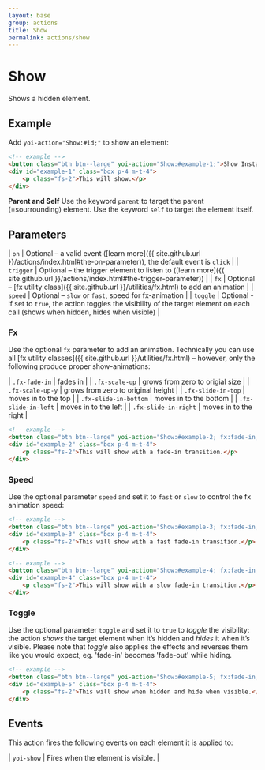 ```yaml
---
layout: base
group: actions
title: Show
permalink: actions/show
---
```


# Show

<p class="intro">Shows a hidden element.</p>

## Example

Add `yoi-action="Show:#id;"` to show an element:

```html
<!-- example -->
<button class="btn btn--large" yoi-action="Show:#example-1;">Show Instantly</button>
<div id="example-1" class="box p-4 m-t-4">
    <p class="fs-2">This will show.</p>
</div>
```

<p class="hint hint--primary"><b>Parent and Self</b> Use the keyword <code>parent</code> to target the parent (=sourrounding) element. Use the keyword <code>self</code> to target the element itself.</p>

## Parameters

| `on`      | Optional – a valid event ([learn more]({{ site.github.url }}/actions/index.html#the-on-parameter)), the default event is `click`          |
| `trigger` | Optional – the trigger element to listen to ([learn more]({{ site.github.url }}/actions/index.html#the-trigger-parameter))                |
| `fx`      | Optional – [fx utility class]({{ site.github.url }}/utilities/fx.html) to add an animation                                                |
| `speed`   | Optional – `slow` or `fast`, speed for fx-animation                                                                                       |
| `toggle`  | Optional - if set to `true`, the action toggles the visibility of the target element on each call (shows when hidden, hides when visible) |

### Fx

Use the optional `fx` parameter to add an animation. Technically you can use all [fx utility classes]({{ site.github.url }}/utilities/fx.html) – however, only the following produce proper show-animations:

| `.fx-fade-in`         | fades in                           |
| `.fx-scale-up`        | grows from zero to origial size    |
| `.fx-scale-up-y`      | grows from zero to original height |
| `.fx-slide-in-top`    | moves in to the top                |
| `.fx-slide-in-bottom` | moves in to the bottom             |
| `.fx-slide-in-left`   | moves in to the left               |
| `.fx-slide-in-right`  | moves in to the right              |

```html
<!-- example -->
<button class="btn btn--large" yoi-action="Show:#example-2; fx:fade-in;">Show with Fx</button>
<div id="example-2" class="box p-4 m-t-4">
    <p class="fs-2">This will show with a fade-in transition.</p>
</div>
```

### Speed

Use the optional parameter `speed` and set it to `fast` or `slow` to control the fx animation speed:

```html
<!-- example -->
<button class="btn btn--large" yoi-action="Show:#example-3; fx:fade-in; speed:fast;">Show Fast</button>
<div id="example-3" class="box p-4 m-t-4">
    <p class="fs-2">This will show with a fast fade-in transition.</p>
</div>
```

```html
<!-- example -->
<button class="btn btn--large" yoi-action="Show:#example-4; fx:fade-in; speed:slow;">Show Slowly</button>
<div id="example-4" class="box p-4 m-t-4">
    <p class="fs-2">This will show with a slow fade-in transition.</p>
</div>
```

### Toggle

Use the optional parameter `toggle` and set it to `true` to *toggle* the visibility: the action *shows* the target element when it’s hidden and *hides* it when it’s visible. Please note that *toggle* also applies the effects and reverses them like you would expect, eg. 'fade-in' becomes 'fade-out' while hiding.

```html
<!-- example -->
<button class="btn btn--large" yoi-action="Show:#example-5; fx:fade-in; speed:slow; toggle:true;">Show/Toggle</button>
<div id="example-5" class="box p-4 m-t-4">
    <p class="fs-2">This will show when hidden and hide when visible.</p>
</div>
```

## Events

This action fires the following events on each element it is applied to:

| `yoi-show` | Fires when the element is visible. |
